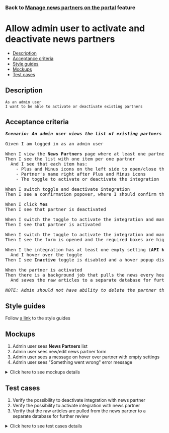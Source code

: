 ### Back to [Manage news partners on the portal](../../README.md) feature

# Allow admin user to activate and deactivate news partners

- [Description](#description)
- [Acceptance criteria](#acceptance-criteria)
- [Style guides](#style-guides)
- [Mockups](#mockups)
- [Test cases](#test-cases)

## Description

    As an admin user
    I want to be able to activate or deactivate existing partners

## Acceptance criteria

<pre>
<b><i>Scenario: An admin user views the list of existing partners configurations on the News Partners page</i></b>

Given I am logged in as an admin user

When I view the <b>News Partners</b> page where at least one partner was added
Then I see the list with one item per one partner
  And I see that each item has:
    - Plus and Minus icons on the left side to open/close the form
    - Partner's name right after Plus and Minus icons
    - The toggle to activate or deactivate the integration

When I switch toggle and deactivate integration
Then I see a confirmation popover, where I should confirm that I want to deactivate the partner

When I click <b>Yes</b>
Then I see that partner is deactivated

When I switch the toggle to activate the integration and mandatory boxes are filled
Then I see that partner is activated

When I switch the toggle to activate the integration and mandatory boxes are not filled
Then I see the form is opened and the required boxes are highlighted with red

When I the integration has at least one empty setting (<b>API key</b> and/or <b>Default sources</b>)
  And I hover over the toggle
Then I see <b>Inactive</b> toggle is disabled and a hover popup displays a message: "You can not activate the partner. Please fill in the settings."

When the partner is activated
Then there is a background job that pulls the news every hour
  And saves the raw articles to a separate database for further review

<i>NOTE: Admin should not have ability to delete the partner through the UI. They should only deactivate it.</i>
</pre>

## Style guides

Follow [a link](https://www.figma.com/proto/0zkkf5WC77OSpvyD6YXpFE/Style-guides?page-id=0%3A1&node-id=19%3A5368&viewport=266%2C48%2C0.54&scaling=min-zoom&starting-point-node-id=19%3A5368) to the style guides

## Mockups

1. Admin user sees <b>News Partners</b> list
2. Admin user sees new/edit news partner form
3. Admin user sees a message on hover over partner with empty settings
4. Admin user sees "Something went wrong" error message

<details>
  <summary>Click here to see mockups details</summary>

**1. Admin user sees News Partners list:**

![Admin user sees News Partners list](/sports_hub_portal/desktop_application_features/manage_news_partners/images/news_partners_list.png)

**2. Admin user sees new/edit news partner form:**

![Admin user sees new/edit news partner form](/sports_hub_portal/desktop_application_features/manage_news_partners/images/new_news_partners_edit_state.png)

**3. Admin user sees a message on hover over partner with empty settings:**

![Admin user sees a message on hover over partner with empty settings](/sports_hub_portal/desktop_application_features/manage_news_partners/images/inactive_empty_partner_hover.png)

**4. Admin user sees "Something went wrong" error message:**

![Admin user sees "Something went wrong" error message](/sports_hub_portal/desktop_application_features/manage_news_partners/images/something_went_wrong_popup.png)
</details>

## Test cases

1. Verify the possibility to deactivate integration with news partner
2. Verify the possibility to activate integration with news partner
3. Verify that the raw articles are pulled from the news partner to a separate database for further review

<details>
  <summary>Click here to see test cases details</summary>

### **#1. Verify the possibility to deactivate integration with news partner**

|Preconditions|Steps|Expected result
--------------|-----|----------
|- Log in with admin account</br>- Go to the <b>News Partners</b> configuration page</br>- There is some partner added in the active state|1) Switch the active toggle</br>2) Click <b>Yes</b>|1) The confirmation popover about deactivation appears</br>2) Partner is in the inactive state. No new news is loaded from the partner to the site|

### **#2. Verify the possibility to activate integration with news partner**

|Preconditions|Steps|Expected result
--------------|-----|----------
|- Log in with admin account</br>- Go to the <b>News Partners</b> configuration page</br>- There is some partner added in the inactive state|1) Switch the inactive toggle</br>2) Click <b>Yes</b>|1) The confirmation message about activation appears</br>2) Partner is in the active state. New news is loaded from the partner to the site|

### **#3. Verify that the raw articles are pulled from the news partner to a separate database for further review**

|Preconditions|Steps|Expected result
--------------|-----|----------
|- Log in with admin account</br>- Go to the <b>News Partners</b> configuration page</br>- There is some partner added in the active state|1) Wait for 1 hour after activating the partner</br>2) Check the database|1) The background job runs every hour</br>2) The raw articles from the news partner are saved into separate database|
</details>
